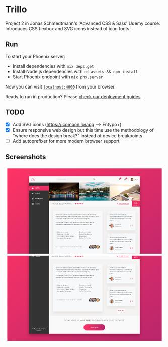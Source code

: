 # Trillo
Project 2 in Jonas Schmedtmann's 'Advanced CSS & Sass' Udemy course. Introduces CSS flexbox and SVG icons
instead of icon fonts.

## Run
To start your Phoenix server:

  * Install dependencies with `mix deps.get`
  * Install Node.js dependencies with `cd assets && npm install`
  * Start Phoenix endpoint with `mix phx.server`

Now you can visit [`localhost:4000`](http://localhost:4000) from your browser.

Ready to run in production? Please [check our deployment guides](http://www.phoenixframework.org/docs/deployment).

## TODO
- [x] Add SVG icons (https://icomoon.io/app --> Entypo+)
- [x] Ensure responsive web design but this time use the methodology of "where does the design break?" instead of device breakpoints
- [ ] Add autoprefixer for more modern browser support

## Screenshots
![Home Screen](.screenshots/combined.png)
